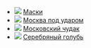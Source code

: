 * ![](/books/prose_classic/Андрей%20Белый/Маски.jpg) [Маски](/books/prose_classic/Андрей%20Белый/Маски)
* ![](/books/prose_classic/Андрей%20Белый/Москва%20под%20ударом.jpg) [Москва под ударом](/books/prose_classic/Андрей%20Белый/Москва%20под%20ударом)
* ![](/books/prose_classic/Андрей%20Белый/Московский%20чудак.jpg) [Московский чудак](/books/prose_classic/Андрей%20Белый/Московский%20чудак)
* ![](/books/prose_classic/Андрей%20Белый/Серебряный%20голубь.jpg) [Серебряный голубь](/books/prose_classic/Андрей%20Белый/Серебряный%20голубь)